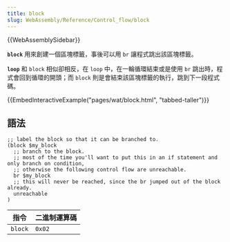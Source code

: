 ```yaml
---
title: block
slug: WebAssembly/Reference/Control_flow/block
---
```


{{WebAssemblySidebar}}

**`block`** 用來創建一個區塊標籤，事後可以用 `br` 讓程式跳出該區塊標籤。

**`loop`** 和 `block` 相似卻相反，在 `loop` 中，在一輪循環結束或是使用 `br` 跳出時，程式會回到循環的開頭；而 `block` 則是會結束該區塊標籤的執行，跳到下一段程式碼。

{{EmbedInteractiveExample("pages/wat/block.html", "tabbed-taller")}}

## 語法

```wasm
;; label the block so that it can be branched to.
(block $my_block
  ;; branch to the block.
  ;; most of the time you'll want to put this in an if statement and only branch on condition,
  ;; otherwise the following control flow are unreachable.
  br $my_block
  ;; this will never be reached, since the br jumped out of the block already.
  unreachable
)
```

| 指令          | 二進制運算碼 |
| ----------- | ------------- |
| `block`     | `0x02`        |
